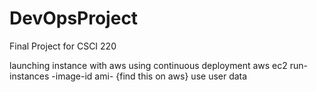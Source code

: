 # DevOpsProject
Final Project for CSCI 220


launching instance with aws using continuous deployment
aws ec2 run-instances -image-id ami- {find this on aws} use user data
